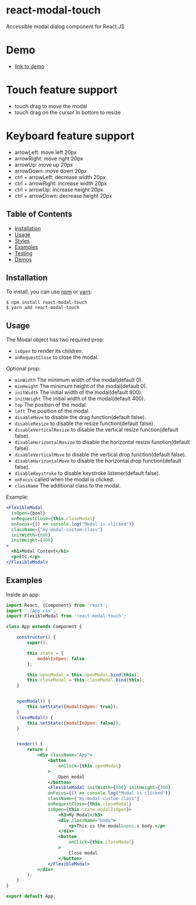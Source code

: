 # react-modal-touch

Accessible modal dialog component for React.JS

# Demo
* [link to demo](https://divakarmanivel.github.io/react-modal-touch/)

# Touch feature support
* touch drag to move the modal
* touch drag on the cursor in bottom to resize

# Keyboard feature support
* arrowLeft: move left 20px
* arrowRight: move right 20px
* arrowUp: move up 20px
* arrowDown: move down 20px
* ctrl + arrowLeft: decrease width 20px
* ctrl + arrowRight: increase width 20px
* ctrl + arrowUp: increase height 20px
* ctrl + arrowDown: decrease height 20px

## Table of Contents

* [Installation](#installation)
* [Usage](#usage)
* [Styles](#styles)
* [Examples](#examples)
* [Testing](#testing)
* [Demos](#demos)

## Installation

To install, you can use [npm](https://npmjs.org/) or [yarn](https://yarnpkg.com):


    $ npm install react-modal-touch
    $ yarn add react-modal-touch


## Usage

The Modal object has two required prop:

- `isOpen` to render its children.
- `onRequestClose` to close the modal.

Optional prop:

- `minWidth` The minimum width of the modal(default 0).
- `minHeight` The minimum height of the modal(default 0).
- `initWidth` The initial width of the modal(default 800).
- `initHeight` The initial width of the modal(default 400).
- `top` The position of the modal.
- `left` The position of the modal.
- `disableMove` to disable the drag function(default false).
- `disableResize` to disable the resize function(default false).
- `disableVerticalResize` to disable the vertical resize function(default false).
- `disableHorizontalResize` to disable the horizontal resize function(default false).
- `disableVerticalMove` to disable the vertical drop function(default false).
- `disableHorizontalMove` to disable the horizontal drop function(default false).
- `disableKeystroke` to disable keystroke listener(default false).
- `onFocus` called when the modal is clicked.
- `className` The additional class to the modal.


Example:

```jsx
<FlexibleModal
  isOpen={bool}
  onRequestClose={this.closeModal}
  onFocus={() => console.log("Modal is clicked")}
  className={"my-modal-custom-class"}
  initWidth={800} 
  initHeight={400}
>
  <h1>Modal Content</h1>
  <p>Etc.</p>
</FlexibleModal>
```


## Examples

Inside an app:

```jsx
import React, {Component} from 'react';
import './App.css';
import FlexibleModal from 'react-modal-touch';

class App extends Component {

    constructor() {
        super();

        this.state = {
            modalIsOpen: false
        };

        this.openModal = this.openModal.bind(this);
        this.closeModal = this.closeModal.bind(this);
    }


    openModal() {
        this.setState({modalIsOpen: true});
    }
    closeModal() {
        this.setState({modalIsOpen: false});
    }


    render() {
        return (
            <div className="App">
                <button
                    onClick={this.openModal}
                >
                    Open modal
                </button>
                <FlexibleModal initWidth={800} initHeight={400} 
                onFocus={() => console.log("Modal is clicked")}
                className={"my-modal-custom-class"}
                onRequestClose={this.closeModal} 
                isOpen={this.state.modalIsOpen}>
                    <h3>My Modal</h3>
                    <div className="body">
                        <p>This is the modal&apos;s body.</p>
                    </div>
                    <button
                        onClick={this.closeModal}
                    >
                        Close modal
                    </button>
                </FlexibleModal>
            </div>
        );
    }
}

export default App;

```

